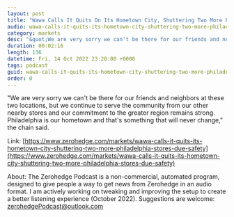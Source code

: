 ```yaml
---
layout: post
title: "Wawa Calls It Quits On Its Hometown City, Shuttering Two More Philadelphia Stores Due To &quot;Safety Challenges&quot;"
audio: wawa-calls-it-quits-its-hometown-city-shuttering-two-more-philadelphia-stores-due-safety-0
category: markets
desc: "&quot;We are very sorry we can't be there for our friends and neighbors at these two locations, but we continue to serve the community from our other nearby stores and our commitment to the greater region remains strong. Philadelphia is our hometown and that's something that will never change,&quot; the chain said. "
duration: 00:02:16
length: 136
datetime: Fri, 14 Oct 2022 23:20:00 +0000
tags: podcast
guid: wawa-calls-it-quits-its-hometown-city-shuttering-two-more-philadelphia-stores-due-safety-0
order: 0
---
```

&quot;We are very sorry we can't be there for our friends and neighbors at these two locations, but we continue to serve the community from our other nearby stores and our commitment to the greater region remains strong. Philadelphia is our hometown and that's something that will never change,&quot; the chain said. 

Link: [https://www.zerohedge.com/markets/wawa-calls-it-quits-its-hometown-city-shuttering-two-more-philadelphia-stores-due-safety](https://www.zerohedge.com/markets/wawa-calls-it-quits-its-hometown-city-shuttering-two-more-philadelphia-stores-due-safety)

About: The Zerohedge Podcast is a non-commercial, automated program, designed to give people a way to get news from Zerohedge in an audio format.  I am actively working on tweaking and improving the setup to create a better listening experience (October 2022).  Suggestions are welcome: [zerohedgePodcast@outlook.com](mailto:zerohedgePodcast@outlook.com)